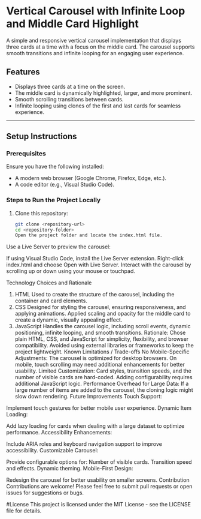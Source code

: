 # Vertical Carousel with Infinite Loop and Middle Card Highlight

A simple and responsive vertical carousel implementation that displays three cards at a time with a focus on the middle card. The carousel supports smooth transitions and infinite looping for an engaging user experience.

## Features

- Displays three cards at a time on the screen.
- The middle card is dynamically highlighted, larger, and more prominent.
- Smooth scrolling transitions between cards.
- Infinite looping using clones of the first and last cards for seamless experience.

---

## Setup Instructions

### Prerequisites

Ensure you have the following installed:

- A modern web browser (Google Chrome, Firefox, Edge, etc.).
- A code editor (e.g., Visual Studio Code).

### Steps to Run the Project Locally

1. Clone this repository:
   ```bash
   git clone <repository-url>
   cd <repository-folder>
   Open the project folder and locate the index.html file.
   ```

Use a Live Server to preview the carousel:

If using Visual Studio Code, install the Live Server extension.
Right-click index.html and choose Open with Live Server.
Interact with the carousel by scrolling up or down using your mouse or touchpad.

Technology Choices and Rationale

1. HTML
   Used to create the structure of the carousel, including the container and card elements.
2. CSS
   Designed for styling the carousel, ensuring responsiveness, and applying animations.
   Applied scaling and opacity for the middle card to create a dynamic, visually appealing effect.
3. JavaScript
   Handles the carousel logic, including scroll events, dynamic positioning, infinite looping, and smooth transitions.
   Rationale:
   Chose plain HTML, CSS, and JavaScript for simplicity, flexibility, and browser compatibility.
   Avoided using external libraries or frameworks to keep the project lightweight.
   Known Limitations / Trade-offs
   No Mobile-Specific Adjustments:
   The carousel is optimized for desktop browsers. On mobile, touch scrolling may need additional enhancements for better usability.
   Limited Customization:
   Card styles, transition speeds, and the number of visible cards are hard-coded. Adding configurability requires additional JavaScript logic.
   Performance Overhead for Large Data:
   If a large number of items are added to the carousel, the cloning logic might slow down rendering.
   Future Improvements
   Touch Support:

Implement touch gestures for better mobile user experience.
Dynamic Item Loading:

Add lazy loading for cards when dealing with a large dataset to optimize performance.
Accessibility Enhancements:

Include ARIA roles and keyboard navigation support to improve accessibility.
Customizable Carousel:

Provide configurable options for:
Number of visible cards.
Transition speed and effects.
Dynamic theming.
Mobile-First Design:

Redesign the carousel for better usability on smaller screens.
Contribution
Contributions are welcome! Please feel free to submit pull requests or open issues for suggestions or bugs.

#License
This project is licensed under the MIT License - see the LICENSE file for details.

